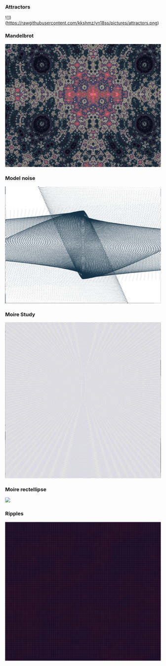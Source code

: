 ### Attractors
![])(https://rawgithubusercontent.com/kkshmz/yn18ss/pictures/attractors.png)
### Mandelbrot
![](/pictures/mandelbrot.png)
### Model noise
![](/pictures/model-noise.png)
### Moire Study
![](/pictures/moire-study.png)
### Moire rectellipse
![](/pictures/moire-rectellipse.png)
### Ripples
![](/pictures/ripples.png)
![]()
![]()
